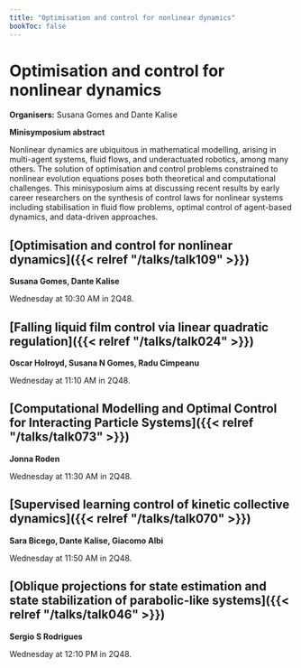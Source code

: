 ```yaml
---
title: "Optimisation and control for nonlinear dynamics"
bookToc: false
---
```


# Optimisation and control for nonlinear dynamics

**Organisers:** Susana Gomes and Dante Kalise

**Minisymposium abstract**

Nonlinear dynamics are ubiquitous in mathematical modelling, arising in multi-agent systems, fluid flows, and underactuated robotics, among many others. The solution of optimisation and control problems constrained to nonlinear evolution equations poses both theoretical and computational challenges. This minisyposium aims at discussing recent results by early career researchers on the synthesis of control laws for nonlinear systems
including stabilisation in fluid flow problems, optimal control of agent-based dynamics, and data-driven approaches.



## [Optimisation and control for nonlinear dynamics]({{< relref "/talks/talk109" >}})

**Susana Gomes, Dante Kalise**

Wednesday at 10:30 AM in 2Q48.


## [Falling liquid film control via linear quadratic regulation]({{< relref "/talks/talk024" >}})

**Oscar Holroyd, Susana N Gomes, Radu Cimpeanu**

Wednesday at 11:10 AM in 2Q48.


## [Computational Modelling and Optimal Control for Interacting Particle Systems]({{< relref "/talks/talk073" >}})

**Jonna Roden**

Wednesday at 11:30 AM in 2Q48.


## [Supervised learning control of kinetic collective dynamics]({{< relref "/talks/talk070" >}})

**Sara Bicego, Dante Kalise, Giacomo Albi**

Wednesday at 11:50 AM in 2Q48.


## [Oblique projections for state estimation and state stabilization of parabolic-like systems]({{< relref "/talks/talk046" >}})

**Sergio S Rodrigues**

Wednesday at 12:10 PM in 2Q48.


